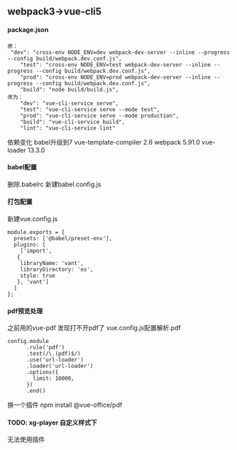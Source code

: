 ## webpack3->vue-cli5
#### package.json
```
原：
 "dev": "cross-env NODE_ENV=dev webpack-dev-server --inline --progress --config build/webpack.dev.conf.js",
    "test": "cross-env NODE_ENV=test webpack-dev-server --inline --progress --config build/webpack.dev.conf.js",
    "prod": "cross-env NODE_ENV=prod webpack-dev-server --inline --progress --config build/webpack.dev.conf.js",
    "build": "node build/build.js",
改为：
    "dev": "vue-cli-service serve",
    "test": "vue-cli-service serve --mode test",
    "prod": "vue-cli-service serve --mode production",
    "build": "vue-cli-service build",
    "lint": "vue-cli-service lint"
```
依赖变化
babel升级到7
vue-template-compiler 2.6
webpack 5.91.0
vue-loader 13.3.0

#### babel配置
删除.babelrc 新建babel.config.js


#### 打包配置
新建vue.config.js
```
module.exports = {
  presets: ['@babel/preset-env'],
  plugins: [    
    ['import', 
   {      
    libraryName: 'vant',      
    libraryDirectory: 'es',      
    style: true    
   }, 'vant']  
  ]
};
```

#### pdf预览处理
之前用的vue-pdf 发现打不开pdf了
vue.config.js配置解析.pdf
```
config.module
      .rule('pdf')
      .test(/\.(pdf)$/)
      .use('url-loader')
      .loader('url-loader')
      .options({
        limit: 10000,
      })
      .end()
```

换一个插件
npm install @vue-office/pdf

#### TODO: xg-player 自定义样式下
无法使用插件

